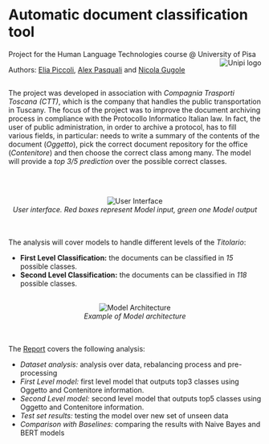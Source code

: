 # Automatic document classification tool

Project for the Human Language Technologies course @ University of Pisa
<img src="report/unipi.png" align="right" alt="Unipi logo">

Authors: [Elia Piccoli](https://github.com/EliaPiccoli), [Alex Pasquali](https://github.com/AlexPasqua) and [Nicola Gugole](https://github.com/NicolaGugole)

##

The project was developed in association with *Compagnia Trasporti Toscana (CTT)*, which is the company that handles the public transportation in Tuscany. The focus of the project was to improve the document archiving process in compliance with the Protocollo Informatico Italian law. In fact, the user of public administration, in order to archive a protocol, has to fill various fields, in particular: needs to write a summary of the contents of the document (*Oggetto*), pick the correct document repository for the office (*Contenitore*) and then choose the correct class among many. The model will provide a *top 3/5 prediction* over the possible correct classes.

<br><br>
<div align="center">
  <img src="report/interface.png" alt="User Interface">
  <br>
  <em>User interface. Red boxes represent Model input, green one Model output</em>
</div>
<br><br>

The analysis will cover models to handle different levels of the *Titolario*:
- **First Level Classification:** the documents can be classified in *15* possible classes.
- **Second Level Classification:** the documents can be classified in *118* possible classes.

<br>
<div align="center">
  <img src="report/first_model.png" alt="Model Architecture">
  <br>
  <em>Example of Model architecture</em>
</div>
<br><br>

The [Report](report/report.pdf) covers the following analysis:
- *Dataset analysis:* analysis over data, rebalancing process and pre-processing
- *First Level model:* first level model that outputs top3 classes using Oggetto and Contenitore information.
- *Second Level model:* second level model that outputs top5 classes using Oggetto and Contenitore information.
- *Test set results:* testing the model over new set of unseen data
- *Comparison with Baselines:* comparing the results with Naive Bayes and BERT models
